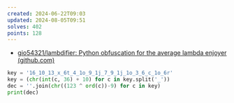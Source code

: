 ```yaml
---
created: 2024-06-22T09:03
updated: 2024-08-05T09:51
solves: 402
points: 128
---
```


 - [gio54321/lambdifier: Python obfuscation for the average lambda enjoyer (github.com)](https://github.com/gio54321/lambdifier)

```python
key = '16_10_13_x_6t_4_1o_9_1j_7_9_1j_1o_3_6_c_1o_6r'
key = (chr(int(c, 36) + 10) for c in key.split('_'))
dec = ''.join(chr((123 ^ ord(c))-9) for c in key)
print(dec)
```
